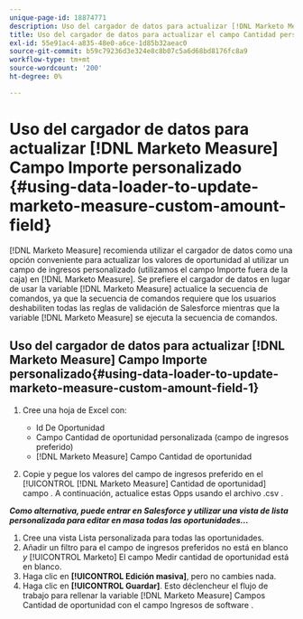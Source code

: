 ```yaml
---
unique-page-id: 18874771
description: Uso del cargador de datos para actualizar [!DNL Marketo Measure] Campo Importe personalizado - [!DNL Marketo Measure] - Documentación del producto
title: Uso del cargador de datos para actualizar el campo Cantidad personalizada de medida de Marketo
exl-id: 55e91ac4-a835-48e0-a6ce-1d85b32aeac0
source-git-commit: b59c79236d3e324e8c8b07c5a6d68bd8176fc8a9
workflow-type: tm+mt
source-wordcount: '200'
ht-degree: 0%

---
```


# Uso del cargador de datos para actualizar [!DNL Marketo Measure] Campo Importe personalizado {#using-data-loader-to-update-marketo-measure-custom-amount-field}

[!DNL Marketo Measure] recomienda utilizar el cargador de datos como una opción conveniente para actualizar los valores de oportunidad al utilizar un campo de ingresos personalizado (utilizamos el campo Importe fuera de la caja) en [!DNL Marketo Measure]. Se prefiere el cargador de datos en lugar de usar la variable [!DNL Marketo Measure] actualice la secuencia de comandos, ya que la secuencia de comandos requiere que los usuarios deshabiliten todas las reglas de validación de Salesforce mientras que la variable [!DNL Marketo Measure] se ejecuta la secuencia de comandos.

## Uso del cargador de datos para actualizar [!DNL Marketo Measure] Campo Importe personalizado{#using-data-loader-to-update-marketo-measure-custom-amount-field-1}

1. Cree una hoja de Excel con:

   * Id De Oportunidad
   * Campo Cantidad de oportunidad personalizada (campo de ingresos preferido)
   * [!DNL Marketo Measure] Campo Cantidad de oportunidad

1. Copie y pegue los valores del campo de ingresos preferido en el [!UICONTROL [!DNL Marketo Measure] Cantidad de oportunidad] campo . A continuación, actualice estas Opps usando el archivo .csv .

**_Como alternativa, puede entrar en Salesforce y utilizar una vista de lista personalizada para editar en masa todas las oportunidades..._**

1. Cree una vista Lista personalizada para todas las oportunidades.
1. Añadir un filtro para el campo de ingresos preferidos no está en blanco _y_ [!UICONTROL Marketo] El campo Medir cantidad de oportunidad está en blanco.
1. Haga clic en **[!UICONTROL Edición masiva]**, pero no cambies nada.
1. Haga clic en **[!UICONTROL Guardar]**. Esto déclencheur el flujo de trabajo para rellenar la variable [!DNL Marketo Measure] Campos Cantidad de oportunidad con el campo Ingresos de software .

